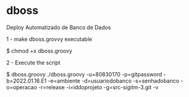 # dboss
Deploy Automatizado de Banco de Dados

1 - make dboss.grovvy executable

$ chmod +x dboss.groovy

2 - Execute the script

$ dboss.groovy ./dboss.groovy -u=80830170 -p=gitpassword -b=2022.01.16.E1  -e=ambiente -d=usuariodobanco -s=senhadobanco -o=operacao -r=release -i=iddoprojeto -g=src-sigitm-3.git -v





